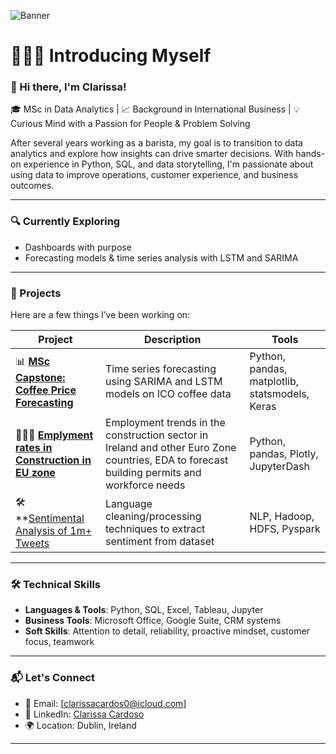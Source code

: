 ![Banner](https://github.com/user-attachments/assets/1e49702d-4e95-4f69-bd5f-22a6d71754ed)

# 🙋🏻‍♀️ Introducing Myself

### 👋 Hi there, I'm Clarissa! 

🎓 MSc in Data Analytics | 📈 Background in International Business | 💡 Curious Mind with a Passion for People & Problem Solving

After several years working as a barista, my goal is to transition to data analytics and explore how insights can drive smarter decisions. With hands-on experience in Python, SQL, and data storytelling, I'm passionate about using data to improve operations, customer experience, and business outcomes.

---

### 🔍 Currently Exploring
- Dashboards with purpose
- Forecasting models & time series analysis with LSTM and SARIMA

---

### 💼 Projects  
Here are a few things I’ve been working on:

| Project | Description | Tools |
|--------|-------------|-------|
| 📊 **[MSc Capstone: Coffee Price Forecasting](https://github.com/clarissa-sc/MSc_Capstone_LSTM.git)** | Time series forecasting using SARIMA and LSTM models on ICO coffee data | Python, pandas, matplotlib, statsmodels, Keras |
| 👷🏼‍♀️ **[Emplyment rates in Construction in EU zone](https://github.com/clarissa-sc/Construction_Employment_EU.git)** |Employment trends in the construction sector in Ireland and other Euro Zone countries, EDA to forecast building permits and workforce needs| Python, pandas, Plotly, JupyterDash |
| 🛠 **[Sentimental Analysis of 1m+ Tweets](https://github.com/clarissa-sc/Sentimental_Analysis_twitter.git) | Language cleaning/processing techniques to extract sentiment from dataset | NLP, Hadoop, HDFS, Pyspark
---

### 🛠️ Technical Skills  
- **Languages & Tools**: Python, SQL, Excel, Tableau, Jupyter
- **Business Tools**: Microsoft Office, Google Suite, CRM systems  
- **Soft Skills**: Attention to detail, reliability, proactive mindset, customer focus, teamwork

---

### 📬 Let's Connect
- 📧 Email: [clarissacardos0@icloud.com]  
- 💼 LinkedIn: [Clarissa Cardoso](https://www.linkedin.com/in/clarissascardoso/)  
- 🌍 Location: Dublin, Ireland

---
<!--
**clarissa-sc/clarissa-sc** is a ✨ _special_ ✨ repository because its `README.md` (this file) appears on your GitHub profile.

Here are some ideas to get you started:

- 🔭 I’m currently working on ...
- 🌱 I’m currently learning ...
- 👯 I’m looking to collaborate on ...
- 🤔 I’m looking for help with ...
- 💬 Ask me about ...
- 📫 How to reach me: ...
- 😄 Pronouns: ...
- ⚡ Fun fact: ...
-->
